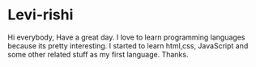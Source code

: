 # Levi-rishi
Hi everybody,
Have a great day.
I love to learn programming languages because its pretty interesting.
I started to learn html,css, JavaScript and some other related stuff as my first language.
Thanks.
